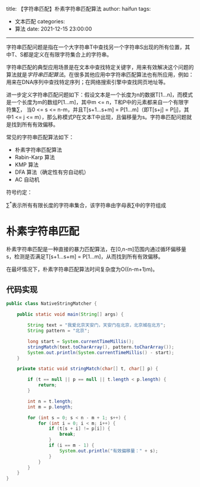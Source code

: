 title: 【字符串匹配】朴素字符串匹配算法
author: haifun
tags:
  - 文本匹配
categories:
  - 算法
date: 2021-12-15 23:00:00
---

字符串匹配问题是指在一个大字符串T中查找另一个字符串S出现的所有位置，其中T、S都是定义在有限字符集合上的字符串。

字符串匹配的典型应用场景是在文本中查找特定关键字，用来有效解决这个问题的算法就是*字符串匹配算法*。在很多其他应用中字符串匹配算法也有所应用，例如：用来在DNA序列中查找特定序列；在网络搜索引擎中查找网页地址等。

进一步定义字符串匹配问题如下：假设文本是一个长度为n的数据T[1...n]，而模式是一个长度为m的数组P[1...m]，其中m <= n，T和P中的元素都来自一个有限字符集$\sum$，
当0 <= s <= n-m，并且T[s+1...s+m] = P[1...m]（即T[s+j] = P[j]，其中1 <= j  <= m），那么称模式P在文本T中出现，且偏移量为s。字符串匹配问题就是找到所有有效偏移。

常见的字符串匹配算法如下：

- 朴素字符串匹配算法
- Rabin-Karp 算法
- KMP 算法
- DFA 算法（确定性有穷自动机）
- AC 自动机

符号约定：

$\sum{^*}$表示所有有限长度的字符串集合，该字符串由字母表$\sum$中的字符组成


# 朴素字符串匹配

朴素字符串匹配是一种直接的暴力匹配算法，在[0,n-m]范围内通过循环偏移量s，检测是否满足T[s+1...s+m] = P[1...m]，从而找到所有有效偏移。

在最坏情况下，朴素字符串匹配算法时间复杂度为O((n-m+1)m)。

## 代码实现

```java
public class NativeStringMatcher {

    public static void main(String[] args) {

        String text = "我爱北京天安门，天安门在北京，北京城在北方";
        String pattern = "北京";

        long start = System.currentTimeMillis();
        stringMatch(text.toCharArray(), pattern.toCharArray());
        System.out.println(System.currentTimeMillis() - start);
    }

    private static void stringMatch(char[] t, char[] p) {

        if (t == null || p == null || t.length < p.length) {
            return;
        }

        int n = t.length;
        int m = p.length;

        for (int s = 0; s < n - m + 1; s++) {
            for (int i = 0; i < m; i++) {
                if (t[s + i] != p[i]) {
                    break;
                }
                if (i == m - 1) {
                    System.out.println("有效偏移量：" + s);
                }
            }
        }
    }
}
```

